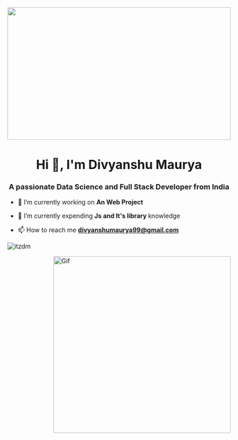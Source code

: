 
<img width="100%" height="300" src="https://developers.giphy.com/branch/master/static/why_4-dbf60f160acb0c6f22c6260bd3a8c6b5.gif">

<h1 align="center">Hi 👋, I'm Divyanshu Maurya</h1>
<h3 align="center">A passionate Data Science and Full Stack Developer from India</h3>



- 🔭 I’m currently working on **An Web Project**

- 🌱 I’m currently expending <strong>Js and It's library </strong> knowledge 

- 📫 How to reach me **divyanshumaurya99@gmail.com**




<p><img src="https://github-readme-stats.vercel.app/api/top-langs?username=itzdm&show_icons=true&locale=en&layout=compact"
alt="itzdm" /></p>


<img align="right" width="400" src="https://cdn.filestackcontent.com/efbSR18hT5uRKuo0zoMA" alt="Gif">

